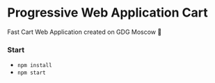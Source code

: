 # Progressive Web Application Cart 

Fast Cart Web Application created on GDG Moscow 🚀


### Start

* `npm install`
* `npm start`
